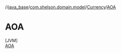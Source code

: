 //[java_base](../../../../index.md)/[com.shelson.domain.model](../../index.md)/[Currency](../index.md)/[AOA](index.md)

# AOA

[JVM]\
[AOA](index.md)
